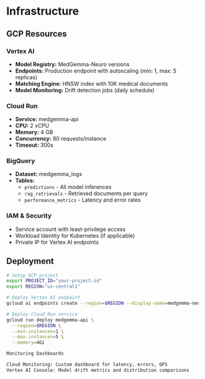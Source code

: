 # Infrastructure

## GCP Resources

### Vertex AI
- **Model Registry:** MedGemma-Neuro versions
- **Endpoints:** Production endpoint with autoscaling (min: 1, max: 5 replicas)
- **Matching Engine:** HNSW index with 10K medical documents
- **Model Monitoring:** Drift detection jobs (daily schedule)

### Cloud Run
- **Service:** medgemma-api
- **CPU:** 2 vCPU
- **Memory:** 4 GB
- **Concurrency:** 80 requests/instance
- **Timeout:** 300s

### BigQuery
- **Dataset:** medgemma_logs
- **Tables:**
  - `predictions` - All model inferences
  - `rag_retrievals` - Retrieved documents per query
  - `performance_metrics` - Latency and error rates

### IAM & Security
- Service account with least-privilege access
- Workload Identity for Kubernetes (if applicable)
- Private IP for Vertex AI endpoints

## Deployment
```bash
# Setup GCP project
export PROJECT_ID="your-project-id"
export REGION="us-central1"

# Deploy Vertex AI endpoint
gcloud ai endpoints create --region=$REGION --display-name=medgemma-neuro

# Deploy Cloud Run service
gcloud run deploy medgemma-api \
  --region=$REGION \
  --min-instances=1 \
  --max-instances=5 \
  --memory=4Gi

Monitoring Dashboards

Cloud Monitoring: Custom dashboard for latency, errors, QPS
Vertex AI Console: Model drift metrics and distribution comparisons
